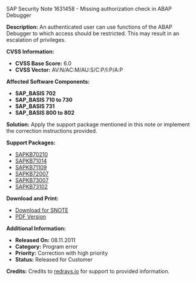 SAP Security Note 1631458 - Missing authorization check in ABAP Debugger

**Description:**
An authenticated user can use functions of the ABAP Debugger to which access should be restricted. This may result in an escalation of privileges.

**CVSS Information:**
- **CVSS Base Score:** 6.0
- **CVSS Vector:** AV:N/AC:M/AU:S/C:P/I:P/A:P

**Affected Software Components:**
- **SAP_BASIS 702**
- **SAP_BASIS 710 to 730**
- **SAP_BASIS 731**
- **SAP_BASIS 800 to 802**

**Solution:**
Apply the support package mentioned in this note or implement the correction instructions provided.

**Support Packages:**
- [SAPKB70210](https://me.sap.com/supportpackage/SAPKB70210)
- [SAPKB71014](https://me.sap.com/supportpackage/SAPKB71014)
- [SAPKB71109](https://me.sap.com/supportpackage/SAPKB71109)
- [SAPKB72007](https://me.sap.com/supportpackage/SAPKB72007)
- [SAPKB73007](https://me.sap.com/supportpackage/SAPKB73007)
- [SAPKB73102](https://me.sap.com/supportpackage/SAPKB73102)

**Download and Print:**
- [Download for SNOTE](https://notesdownloads.sap.com/note/0040000009686322017)
- [PDF Version](https://userapps.support.sap.com/sap/support/sfm/notes/print/0001631458?language=en-US&token=91EBF6F117C16D7FF2EB39E3D41ECCC9)

**Additional Information:**
- **Released On:** 08.11.2011
- **Category:** Program error
- **Priority:** Correction with high priority
- **Status:** Released for Customer

**Credits:**
Credits to [redrays.io](https://redrays.io) for support to provided information.